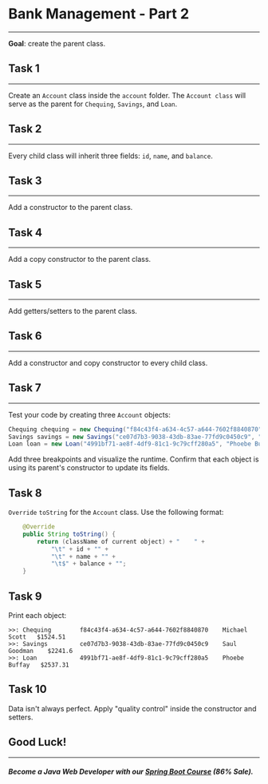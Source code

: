 # Bank Management - Part 2
---
**Goal**: create the parent class.

## Task 1
------
Create an `Account` class inside the `account` folder. The `Account class` will serve as the parent for `Chequing`, `Savings`, and `Loan`.

## Task 2
------
Every child class will inherit three fields: `id`, `name`, and `balance`.

## Task 3
------
Add a constructor to the parent class.

## Task 4
------
Add a copy constructor to the parent class.

## Task 5
------
Add getters/setters to the parent class.

## Task 6
------
Add a constructor and copy constructor to every child class.

## Task 7
------

Test your code by creating three `Account` objects:


```java
Chequing chequing = new Chequing("f84c43f4-a634-4c57-a644-7602f8840870", "Michael Scott", 1524.51);
Savings savings = new Savings("ce07d7b3-9038-43db-83ae-77fd9c0450c9", "Saul Goodman", 2241.60);
Loan loan = new Loan("4991bf71-ae8f-4df9-81c1-9c79cff280a5", "Phoebe Buffay", 2537.31);
```
Add three breakpoints and visualize the runtime. Confirm that each object is using its parent's constructor to update its fields.

Task 8
------
`Override` `toString` for the `Account` class. Use the following format:
```java
    @Override
    public String toString() {
        return (className of current object) + "    " +
            "\t" + id + "" +
            "\t" + name + "" +
            "\t$" + balance + "";
    }
```
Task 9
------
Print each object:


```
>>: Chequing        f84c43f4-a634-4c57-a644-7602f8840870    Michael Scott   $1524.51
>>: Savings         ce07d7b3-9038-43db-83ae-77fd9c0450c9    Saul Goodman    $2241.6
>>: Loan            4991bf71-ae8f-4df9-81c1-9c79cff280a5    Phoebe Buffay   $2537.31

```
Task 10
------
Data isn't always perfect. Apply "quality control" inside the constructor and setters.

## Good Luck!
--------
##### Become a Java Web Developer with our [Spring Boot Course](https://udemy-redirect-app.herokuapp.com/spring) (86% Sale).